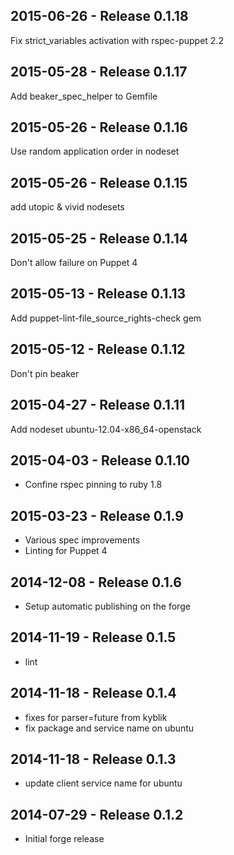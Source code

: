 ## 2015-06-26 - Release 0.1.18

Fix strict_variables activation with rspec-puppet 2.2

## 2015-05-28 - Release 0.1.17

Add beaker_spec_helper to Gemfile

## 2015-05-26 - Release 0.1.16

Use random application order in nodeset

## 2015-05-26 - Release 0.1.15

add utopic & vivid nodesets

## 2015-05-25 - Release 0.1.14

Don't allow failure on Puppet 4

## 2015-05-13 - Release 0.1.13

Add puppet-lint-file_source_rights-check gem

## 2015-05-12 - Release 0.1.12

Don't pin beaker

## 2015-04-27 - Release 0.1.11

Add nodeset ubuntu-12.04-x86_64-openstack

## 2015-04-03 - Release 0.1.10

- Confine rspec pinning to ruby 1.8

## 2015-03-23 - Release 0.1.9

- Various spec improvements
- Linting for Puppet 4

## 2014-12-08 - Release 0.1.6

- Setup automatic publishing on the forge

## 2014-11-19 - Release 0.1.5

- lint

## 2014-11-18 - Release 0.1.4

- fixes for parser=future from kyblik
- fix package and service name on ubuntu

## 2014-11-18 - Release 0.1.3

- update client service name for ubuntu

## 2014-07-29 - Release 0.1.2

- Initial forge release
